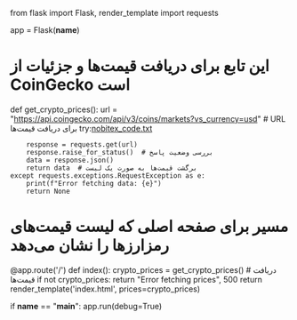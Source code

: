 from flask import Flask, render_template
import requests

app = Flask(__name__)

# این تابع برای دریافت قیمت‌ها و جزئیات از CoinGecko است
def get_crypto_prices():
    url = "https://api.coingecko.com/api/v3/coins/markets?vs_currency=usd"  # URL برای دریافت قیمت‌ها
    try:[nobitex_code.txt](https://github.com/user-attachments/files/19549985/nobitex_code.txt)

        response = requests.get(url)
        response.raise_for_status()  # بررسی وضعیت پاسخ
        data = response.json()
        return data  # برگشت قیمت‌ها به صورت یک لیست
    except requests.exceptions.RequestException as e:
        print(f"Error fetching data: {e}")
        return None

# مسیر برای صفحه اصلی که لیست قیمت‌های رمزارزها را نشان می‌دهد
@app.route('/')
def index():
    crypto_prices = get_crypto_prices()  # دریافت قیمت‌ها
    if not crypto_prices:
        return "Error fetching prices", 500
    return render_template('index.html', prices=crypto_prices)

if __name__ == "__main__":
    app.run(debug=True)


